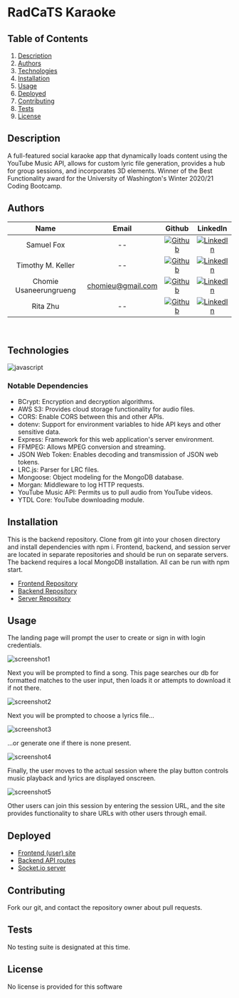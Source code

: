 # RadCaTS Karaoke

## Table of Contents

1. [Description](#description)
2. [Authors](#authors)
3. [Technologies](#technologies)
4. [Installation](#installation)
5. [Usage](#usage)
6. [Deployed](#deployed)
7. [Contributing](#contributing)
8. [Tests](#tests)
9. [License](#license)

## Description

A full-featured social karaoke app that dynamically loads content using the YouTube Music API, allows for custom lyric file generation, provides a hub for group sessions, and incorporates 3D elements. Winner of the Best Functionality award for the University of Washington's Winter 2020/21 Coding Bootcamp.

## Authors

|          Name          |       Email       |                               Github                               |                                       LinkedIn                                       |
| :--------------------: | :---------------: | :----------------------------------------------------------------: | :----------------------------------------------------------------------------------: |
|       Samuel Fox       |        --         |  [![Github](./assets/github.png)](https://github.com/samuelfox1)   | [![LinkedIn](./assets/linkedin.png)](https://www.linkedin.com/in/samuel-fox-tacoma/) |
|   Timothy M. Keller    |        --         |   [![Github](./assets/github.png)](https://github.com/tmkeller)    |  [![LinkedIn](./assets/linkedin.png)](https://linkedin.com/in/tim-keller-3ab55bb1/)  |
| Chomie Usaneerungrueng | chomieu@gmail.com |    [![Github](./assets/github.png)](https://github.com/chomieu)    |      [![LinkedIn](./assets/linkedin.png)](https://www.linkedin.com/in/chomieu/)      |
|        Rita Zhu        |        --         | [![Github](./assets/github.png)](https://github.com/zhuxiaoyu1019) | [![LinkedIn](./assets/linkedin.png)](https://www.linkedin.com/in/rita-z-2495b01a1//) |

<br>

## Technologies

![javascript](https://img.shields.io/badge/javascript-100%25-yellow)

### Notable Dependencies

- BCrypt: Encryption and decryption algorithms.
- AWS S3: Provides cloud storage functionality for audio files.
- CORS: Enable CORS between this and other APIs.
- dotenv: Support for environment variables to hide API keys and other sensitive data.
- Express: Framework for this web application's server environment.
- FFMPEG: Allows MPEG conversion and streaming.
- JSON Web Token: Enables decoding and transmission of JSON web tokens.
- LRC.js: Parser for LRC files.
- Mongoose: Object modeling for the MongoDB database.
- Morgan: Middleware to log HTTP requests.
- YouTube Music API: Permits us to pull audio from YouTube videos.
- YTDL Core: YouTube downloading module.

## Installation

This is the backend repository. Clone from git into your chosen directory and install dependencies with npm i. Frontend, backend, and session server are located in separate repositories and should be run on separate servers. The backend requires a local MongoDB installation. All can be run with npm start.

- [Frontend Repository](https://github.com/chomieu/RadCaTS-Karaoke)
- [Backend Repository](https://github.com/chomieu/RadCaTS-Karaoke-API)
- [Server Repository](https://github.com/chomieu/RadCaTS-Karaoke-Server)

## Usage

The landing page will prompt the user to create or sign in with login credentials.

![screenshot1](./assets/screen1.png)

Next you will be prompted to find a song. This page searches our db for formatted matches to the user input, then loads it or attempts to download it if not there.

![screenshot2](./assets/screen2.png)

Next you will be prompted to choose a lyrics file...

![screenshot3](./assets/screen3.png)

...or generate one if there is none present.

![screenshot4](./assets/screen4.png)

Finally, the user moves to the actual session where the play button controls music playback and lyrics are displayed onscreen.

![screenshot5](./assets/screen5.png)

Other users can join this session by entering the session URL, and the site provides functionality to share URLs with other users through email.

## Deployed

- [Frontend (user) site](https://radcats-karaoke.herokuapp.com)
- [Backend API routes](https://radcats-karaoke-api.herokuapp.com)
- [Socket.io server](http://radcats-karaoke-server.herokuapp.com/)

## Contributing

Fork our git, and contact the repository owner about pull requests.

## Tests

No testing suite is designated at this time.

## License

No license is provided for this software
